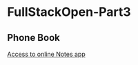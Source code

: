 # FullStackOpen-Part3

## Phone Book

[Access to online Notes app](https://rendertest-99kj.onrender.com/)
